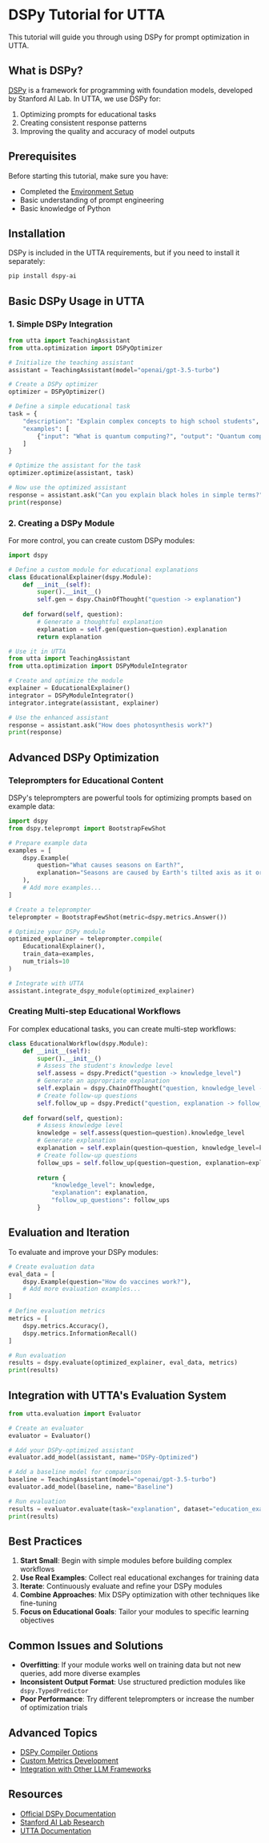 # DSPy Tutorial for UTTA

This tutorial will guide you through using DSPy for prompt optimization in UTTA.

## What is DSPy?

[DSPy](https://github.com/stanfordnlp/dspy) is a framework for programming with foundation models, developed by Stanford AI Lab. In UTTA, we use DSPy for:

1. Optimizing prompts for educational tasks
2. Creating consistent response patterns
3. Improving the quality and accuracy of model outputs

## Prerequisites

Before starting this tutorial, make sure you have:

* Completed the [Environment Setup](Environment-Setup)
* Basic understanding of prompt engineering
* Basic knowledge of Python

## Installation

DSPy is included in the UTTA requirements, but if you need to install it separately:

```bash
pip install dspy-ai
```

## Basic DSPy Usage in UTTA

### 1. Simple DSPy Integration

```python
from utta import TeachingAssistant
from utta.optimization import DSPyOptimizer

# Initialize the teaching assistant
assistant = TeachingAssistant(model="openai/gpt-3.5-turbo")

# Create a DSPy optimizer
optimizer = DSPyOptimizer()

# Define a simple educational task
task = {
    "description": "Explain complex concepts to high school students",
    "examples": [
        {"input": "What is quantum computing?", "output": "Quantum computing uses quantum bits or 'qubits' that can exist in multiple states at once, unlike regular computer bits that are either 0 or 1. This allows quantum computers to solve certain problems much faster..."}
    ]
}

# Optimize the assistant for the task
optimizer.optimize(assistant, task)

# Now use the optimized assistant
response = assistant.ask("Can you explain black holes in simple terms?")
print(response)
```

### 2. Creating a DSPy Module

For more control, you can create custom DSPy modules:

```python
import dspy

# Define a custom module for educational explanations
class EducationalExplainer(dspy.Module):
    def __init__(self):
        super().__init__()
        self.gen = dspy.ChainOfThought("question -> explanation")
    
    def forward(self, question):
        # Generate a thoughtful explanation
        explanation = self.gen(question=question).explanation
        return explanation

# Use it in UTTA
from utta import TeachingAssistant
from utta.optimization import DSPyModuleIntegrator

# Create and optimize the module
explainer = EducationalExplainer()
integrator = DSPyModuleIntegrator()
integrator.integrate(assistant, explainer)

# Use the enhanced assistant
response = assistant.ask("How does photosynthesis work?")
print(response)
```

## Advanced DSPy Optimization

### Teleprompters for Educational Content

DSPy's teleprompters are powerful tools for optimizing prompts based on example data:

```python
import dspy
from dspy.teleprompt import BootstrapFewShot

# Prepare example data
examples = [
    dspy.Example(
        question="What causes seasons on Earth?",
        explanation="Seasons are caused by Earth's tilted axis as it orbits the Sun. This tilt makes different parts of Earth receive more direct sunlight at different times of the year, creating seasons."
    ),
    # Add more examples...
]

# Create a teleprompter
teleprompter = BootstrapFewShot(metric=dspy.metrics.Answer())

# Optimize your DSPy module
optimized_explainer = teleprompter.compile(
    EducationalExplainer(),
    train_data=examples,
    num_trials=10
)

# Integrate with UTTA
assistant.integrate_dspy_module(optimized_explainer)
```

### Creating Multi-step Educational Workflows

For complex educational tasks, you can create multi-step workflows:

```python
class EducationalWorkflow(dspy.Module):
    def __init__(self):
        super().__init__()
        # Assess the student's knowledge level
        self.assess = dspy.Predict("question -> knowledge_level")
        # Generate an appropriate explanation
        self.explain = dspy.ChainOfThought("question, knowledge_level -> explanation")
        # Create follow-up questions
        self.follow_up = dspy.Predict("question, explanation -> follow_up_questions")
    
    def forward(self, question):
        # Assess knowledge level
        knowledge = self.assess(question=question).knowledge_level
        # Generate explanation
        explanation = self.explain(question=question, knowledge_level=knowledge).explanation
        # Create follow-up questions
        follow_ups = self.follow_up(question=question, explanation=explanation).follow_up_questions
        
        return {
            "knowledge_level": knowledge,
            "explanation": explanation,
            "follow_up_questions": follow_ups
        }
```

## Evaluation and Iteration

To evaluate and improve your DSPy modules:

```python
# Create evaluation data
eval_data = [
    dspy.Example(question="How do vaccines work?"),
    # Add more evaluation examples...
]

# Define evaluation metrics
metrics = [
    dspy.metrics.Accuracy(),
    dspy.metrics.InformationRecall()
]

# Run evaluation
results = dspy.evaluate(optimized_explainer, eval_data, metrics)
print(results)
```

## Integration with UTTA's Evaluation System

```python
from utta.evaluation import Evaluator

# Create an evaluator
evaluator = Evaluator()

# Add your DSPy-optimized assistant
evaluator.add_model(assistant, name="DSPy-Optimized")

# Add a baseline model for comparison
baseline = TeachingAssistant(model="openai/gpt-3.5-turbo")
evaluator.add_model(baseline, name="Baseline")

# Run evaluation
results = evaluator.evaluate(task="explanation", dataset="education_examples.jsonl")
print(results)
```

## Best Practices

1. **Start Small**: Begin with simple modules before building complex workflows
2. **Use Real Examples**: Collect real educational exchanges for training data
3. **Iterate**: Continuously evaluate and refine your DSPy modules
4. **Combine Approaches**: Mix DSPy optimization with other techniques like fine-tuning
5. **Focus on Educational Goals**: Tailor your modules to specific learning objectives

## Common Issues and Solutions

* **Overfitting**: If your module works well on training data but not new queries, add more diverse examples
* **Inconsistent Output Format**: Use structured prediction modules like `dspy.TypedPredictor`
* **Poor Performance**: Try different teleprompters or increase the number of optimization trials

## Advanced Topics

* [DSPy Compiler Options](https://github.com/stanfordnlp/dspy#advanced-compiler-options)
* [Custom Metrics Development](https://github.com/stanfordnlp/dspy#metrics)
* [Integration with Other LLM Frameworks](https://github.com/stanfordnlp/dspy#integrations)

## Resources

* [Official DSPy Documentation](https://github.com/stanfordnlp/dspy)
* [Stanford AI Lab Research](https://ai.stanford.edu/research/)
* [UTTA Documentation](Home) 